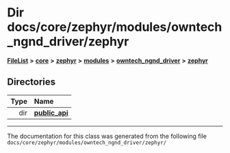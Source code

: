 

# Dir docs/core/zephyr/modules/owntech\_ngnd\_driver/zephyr



[**FileList**](files.md) **>** [**core**](dir_771164b9325b04f1442f7a3ffa8ecb89.md) **>** [**zephyr**](dir_09002e7ce91f09aeb040dfd1861a47f4.md) **>** [**modules**](dir_6d0fb8ab814c517e7f155fb837e32f72.md) **>** [**owntech\_ngnd\_driver**](dir_487909855ff81a58e51ecefcc10df3bb.md) **>** [**zephyr**](dir_c984519a7bdbe6c0d73dd876f54bf8c6.md)














## Directories

| Type | Name |
| ---: | :--- |
| dir | [**public\_api**](dir_b84e60c9f86d8ee8d4badbb0cfc94e11.md) <br> |

























































------------------------------
The documentation for this class was generated from the following file `docs/core/zephyr/modules/owntech_ngnd_driver/zephyr/`

